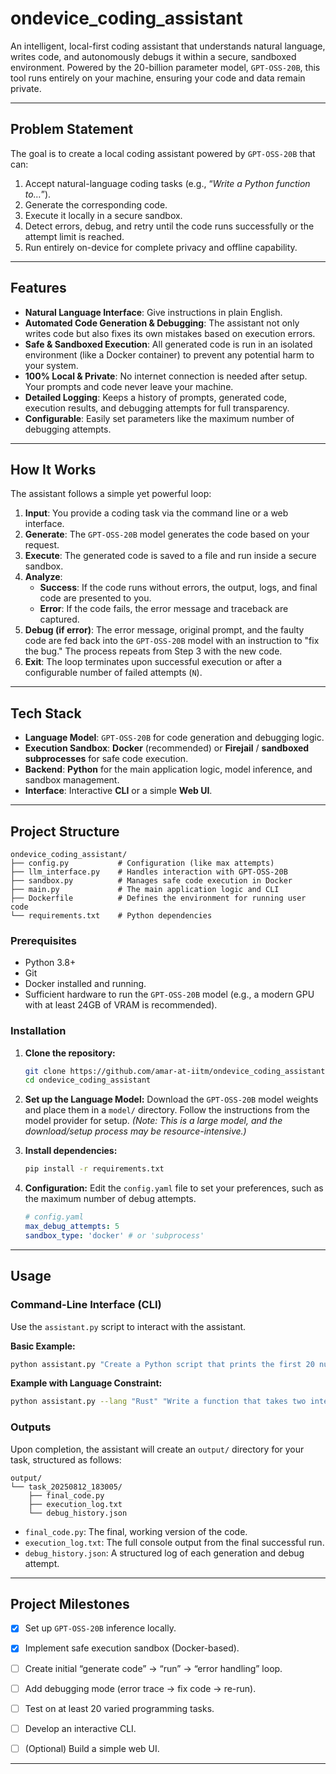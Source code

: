 # ondevice_coding_assistant

An intelligent, local-first coding assistant that understands natural language, writes code, and autonomously debugs it within a secure, sandboxed environment. Powered by the 20-billion parameter model, `GPT-OSS-20B`, this tool runs entirely on your machine, ensuring your code and data remain private.

---

##  Problem Statement

The goal is to create a local coding assistant powered by `GPT-OSS-20B` that can:
1.  Accept natural-language coding tasks (e.g., “*Write a Python function to…*”).
2.  Generate the corresponding code.
3.  Execute it locally in a secure sandbox.
4.  Detect errors, debug, and retry until the code runs successfully or the attempt limit is reached.
5.  Run entirely on-device for complete privacy and offline capability.

---

## Features

* **Natural Language Interface**: Give instructions in plain English.
* **Automated Code Generation & Debugging**: The assistant not only writes code but also fixes its own mistakes based on execution errors.
* **Safe & Sandboxed Execution**: All generated code is run in an isolated environment (like a Docker container) to prevent any potential harm to your system.
* **100% Local & Private**: No internet connection is needed after setup. Your prompts and code never leave your machine.
* **Detailed Logging**: Keeps a history of prompts, generated code, execution results, and debugging attempts for full transparency.
* **Configurable**: Easily set parameters like the maximum number of debugging attempts.

---

##  How It Works

The assistant follows a simple yet powerful loop:

1.  **Input**: You provide a coding task via the command line or a web interface.
2.  **Generate**: The `GPT-OSS-20B` model generates the code based on your request.
3.  **Execute**: The generated code is saved to a file and run inside a secure sandbox.
4.  **Analyze**:
    * **Success**: If the code runs without errors, the output, logs, and final code are presented to you.
    * **Error**: If the code fails, the error message and traceback are captured.
5.  **Debug (if error)**: The error message, original prompt, and the faulty code are fed back into the `GPT-OSS-20B` model with an instruction to "fix the bug." The process repeats from Step 3 with the new code.
6.  **Exit**: The loop terminates upon successful execution or after a configurable number of failed attempts (`N`).



---

##  Tech Stack

* **Language Model**: `GPT-OSS-20B` for code generation and debugging logic.
* **Execution Sandbox**: **Docker** (recommended) or **Firejail** / **sandboxed subprocesses** for safe code execution.
* **Backend**: **Python** for the main application logic, model inference, and sandbox management.
* **Interface**: Interactive **CLI** or a simple **Web UI**.

---

## Project Structure
```
ondevice_coding_assistant/
├── config.py           # Configuration (like max attempts)
├── llm_interface.py    # Handles interaction with GPT-OSS-20B
├── sandbox.py          # Manages safe code execution in Docker
├── main.py             # The main application logic and CLI
├── Dockerfile          # Defines the environment for running user code
└── requirements.txt    # Python dependencies
```

### Prerequisites

* Python 3.8+
* Git
* Docker installed and running.
* Sufficient hardware to run the `GPT-OSS-20B` model (e.g., a modern GPU with at least 24GB of VRAM is recommended).

### Installation

1.  **Clone the repository:**
    ```bash
    git clone https://github.com/amar-at-iitm/ondevice_coding_assistant
    cd ondevice_coding_assistant
    ```

2.  **Set up the Language Model:**
    Download the `GPT-OSS-20B` model weights and place them in a `model/` directory. Follow the instructions from the model provider for setup.
    *(Note: This is a large model, and the download/setup process may be resource-intensive.)*

3.  **Install dependencies:**
    ```bash
    pip install -r requirements.txt
    ```

4.  **Configuration:**
    Edit the `config.yaml` file to set your preferences, such as the maximum number of debug attempts.
    ```yaml
    # config.yaml
    max_debug_attempts: 5
    sandbox_type: 'docker' # or 'subprocess'
    ```

---

##  Usage

### Command-Line Interface (CLI)

Use the `assistant.py` script to interact with the assistant.

**Basic Example:**
```bash
python assistant.py "Create a Python script that prints the first 20 numbers of the Fibonacci sequence."
````

**Example with Language Constraint:**

```bash
python assistant.py --lang "Rust" "Write a function that takes two integers and returns their sum."
```

### Outputs

Upon completion, the assistant will create an `output/` directory for your task, structured as follows:

```
output/
└── task_20250812_183005/
    ├── final_code.py
    ├── execution_log.txt
    └── debug_history.json
```

  * `final_code.py`: The final, working version of the code.
  * `execution_log.txt`: The full console output from the final successful run.
  * `debug_history.json`: A structured log of each generation and debug attempt.

-----

## Project Milestones

  - [x] Set up `GPT-OSS-20B` inference locally.
  - [x] Implement safe execution sandbox (Docker-based).
  - [ ] Create initial “generate code” → “run” → “error handling” loop.
  - [ ] Add debugging mode (error trace → fix code → re-run).
  - [ ] Test on at least 20 varied programming tasks.
  - [ ] Develop an interactive CLI.
  - [ ] (Optional) Build a simple web UI.


-----
